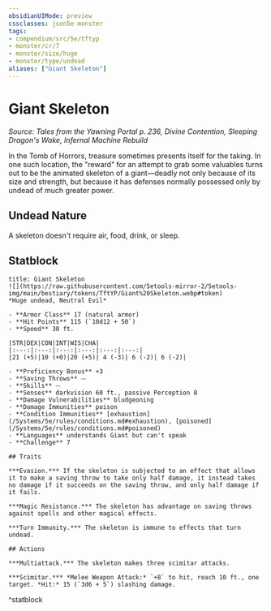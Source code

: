 ```yaml
---
obsidianUIMode: preview
cssclasses: json5e-monster
tags:
- compendium/src/5e/tftyp
- monster/cr/7
- monster/size/huge
- monster/type/undead
aliases: ["Giant Skeleton"]
---
```

# Giant Skeleton
*Source: Tales from the Yawning Portal p. 236, Divine Contention, Sleeping Dragon's Wake, Infernal Machine Rebuild*  

In the Tomb of Horrors, treasure sometimes presents itself for the taking. In one such location, the "reward" for an attempt to grab some valuables turns out to be the animated skeleton of a giant—deadly not only because of its size and strength, but because it has defenses normally possessed only by undead of much greater power.

## Undead Nature

A skeleton doesn't require air, food, drink, or sleep.

## Statblock

```ad-statblock
title: Giant Skeleton
![](https://raw.githubusercontent.com/5etools-mirror-2/5etools-img/main/bestiary/tokens/TftYP/Giant%20Skeleton.webp#token)
*Huge undead, Neutral Evil*

- **Armor Class** 17 (natural armor)
- **Hit Points** 115 (`10d12 + 50`)
- **Speed** 30 ft.

|STR|DEX|CON|INT|WIS|CHA|
|:---:|:---:|:---:|:---:|:---:|:---:|
|21 (+5)|10 (+0)|20 (+5)| 4 (-3)| 6 (-2)| 6 (-2)|

- **Proficiency Bonus** +3
- **Saving Throws** ⏤
- **Skills** ⏤
- **Senses** darkvision 60 ft., passive Perception 8
- **Damage Vulnerabilities** bludgeoning
- **Damage Immunities** poison
- **Condition Immunities** [exhaustion](/Systems/5e/rules/conditions.md#exhaustion), [poisoned](/Systems/5e/rules/conditions.md#poisoned)
- **Languages** understands Giant but can't speak
- **Challenge** 7

## Traits

***Evasion.*** If the skeleton is subjected to an effect that allows it to make a saving throw to take only half damage, it instead takes no damage if it succeeds on the saving throw, and only half damage if it fails.

***Magic Resistance.*** The skeleton has advantage on saving throws against spells and other magical effects.

***Turn Immunity.*** The skeleton is immune to effects that turn undead.

## Actions

***Multiattack.*** The skeleton makes three scimitar attacks.

***Scimitar.*** *Melee Weapon Attack:* `+8` to hit, reach 10 ft., one target. *Hit:* 15 (`3d6 + 5`) slashing damage.
```
^statblock